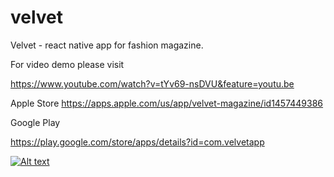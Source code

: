 # velvet
Velvet - react native app for fashion magazine.


For video demo please visit 

https://www.youtube.com/watch?v=tYv69-nsDVU&feature=youtu.be

Apple Store 
https://apps.apple.com/us/app/velvet-magazine/id1457449386

Google Play 

https://play.google.com/store/apps/details?id=com.velvetapp


[![Alt text](http://www.dblot.io/static/media/Velvet.10dcb47a.png)](https://www.youtube.com/watch?v=tYv69-nsDVU&feature=youtu.be)
